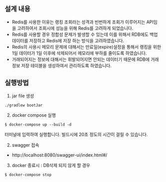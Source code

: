 ## 설계 내용
- Redis를 사용한 이유는 랭킹 조회라는 성격과 빈번하게 조회가 이루어지는 API임을 고려하여서 조회시에 
성능을 위해 Redis를 고려하게 되었습니다. 
- Redis를 사용할 경우 정합성 문제가 발생할 수 있는데 이를 위해서 RDB에도 백업 데이터를 저장하고 Redis에 저장
하는 방식을 고려하였습니다.
- Redis의 사용시 메모리 문제에 대해서는 만료일(expire)설정을 통해서 랭킹을 위한 1일 데이터가 1일 이후에 삭제되어서
메모리에 부하를 줄이도록 하였습니다.
- 거래되어지는 정보에 대해서는 휘발되어지면 안되는 데이터기 때문에 RDB에 거래정보 저장 테이블을 생성하여서 관리하도록 하였습니다.

## 실행방법
1. jar file 생성
```
./gradlew bootJar
```
2. docker compose 실행
```
$ docker-compose up --build -d 
```
터미널에 입력하여 실행합니다. 빌드시에 20초 정도의 시간이 걸릴 수 있습니다.

2. swagger 접속
- http://localhost:8080/swagger-ui/index.html#/

3. docker 종료시 : DB삭제 되지 않게 할 경우
```
$ docker-compose stop
``` 


